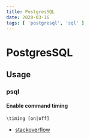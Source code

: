 ```yaml
---
title: PostgresSQL
date: 2020-03-16
tags: [ 'postgresql', 'sql' ]
---
```


# PostgresSQL

## Usage

### psql

#### Enable command timing

```pgsql
\timing [on|off]
```

* [stackoverflow](https://stackoverflow.com/questions/9063402/get-execution-time-of-postgresql-query/9064100)
